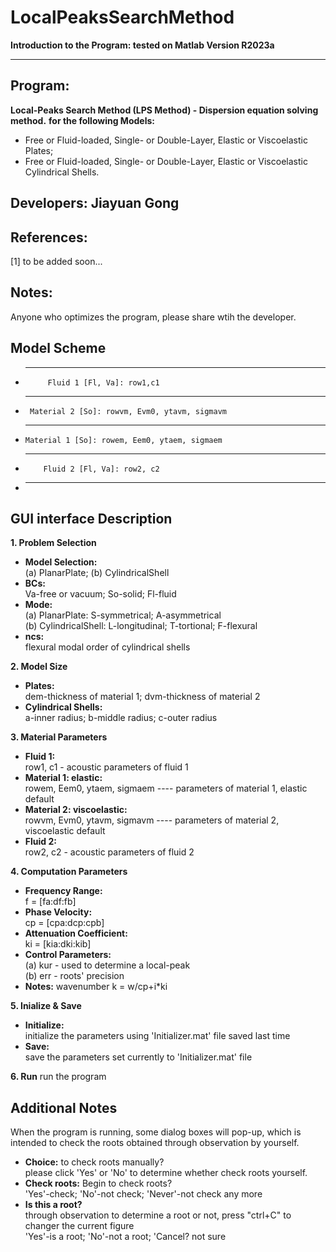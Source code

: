 #                                   LocalPeaksSearchMethod
  **Introduction to the Program: tested on Matlab Version R2023a**
**********************************************************************************
## Program: 
   **Local-Peaks Search Method (LPS Method) - Dispersion equation solving method.**
   **for the following Models:**
*  Free or Fluid-loaded, Single- or Double-Layer, Elastic or Viscoelastic Plates;
*  Free or Fluid-loaded, Single- or Double-Layer, Elastic or Viscoelastic Cylindrical Shells.

## Developers: Jiayuan Gong

## References: 
[1] to be added soon...

## Notes:  
Anyone who optimizes the program, please share wtih the developer.

 ## Model Scheme
* -----------------------------------------------------------------
           Fluid 1 [Fl, Va]: row1,c1
* -----------------------------------------------------------------
       Material 2 [So]: rowvm, Evm0, ytavm, sigmavm      
*  ----------------------------------------------------------------
       Material 1 [So]: rowem, Eem0, ytaem, sigmaem
*  ----------------------------------------------------------------
           Fluid 2 [Fl, Va]: row2, c2
* -----------------------------------------------------------------

## GUI interface Description
**1. Problem Selection**
*  **Model Selection:**     
    (a) PlanarPlate; (b) CylindricalShell
*  **BCs:**    
    Va-free or vacuum; So-solid; Fl-fluid
*  **Mode:**    
    (a) PlanarPlate: S-symmetrical; A-asymmetrical    
    (b) CylindricalShell: L-longitudinal; T-tortional; F-flexural
*  **ncs:**    
    flexural modal order of cylindrical shells
	
**2. Model Size**
*  **Plates:**    
    dem-thickness of material 1;    dvm-thickness of material 2
*  **Cylindrical Shells:**    
    a-inner radius;    b-middle radius;    c-outer radius

**3. Material Parameters**
*  **Fluid 1:**    
    row1, c1 - acoustic parameters of fluid 1
*  **Material 1: elastic:**    
    rowem, Eem0, ytaem, sigmaem ---- parameters of material 1, elastic default
*  **Material 2: viscoelastic:**    
    rowvm, Evm0, ytavm, sigmavm ---- parameters of material 2, viscoelastic default
*  **Fluid 2:**    
    row2, c2 - acoustic parameters of fluid 2

**4. Computation Parameters**
*   **Frequency Range:**     
     f = [fa:df:fb]
*   **Phase Velocity:**    
     cp = [cpa:dcp:cpb]
*   **Attenuation Coefficient:**    
     ki = [kia:dki:kib]
*   **Control Parameters:**    
    (a) kur - used to determine a local-peak    
    (b) err - roots' precision
* **Notes:** wavenumber k = w/cp+i*ki

**5. Inialize & Save**
*  **Initialize:**    
     initialize the parameters using 'Initializer.mat' file saved last time
*  **Save:**    
     save the parameters set currently to 'Initializer.mat' file
	 
**6. Run**
  run the program
  
## Additional Notes
  When the program is running, some dialog boxes will pop-up, which is intended to 
  check the roots obtained through observation by yourself. 
*  **Choice:** to check roots manually?    
      please click 'Yes' or 'No' to determine whether check roots yourself.
*  **Check roots:** Begin to check roots?     
      'Yes'-check; 'No'-not check; 'Never'-not check any more
*  **Is this a root?**     
     through observation to determine a root or not, press "ctrl+C" to changer the current figure    
          'Yes'-is a root; 'No'-not a root; 'Cancel? not sure

